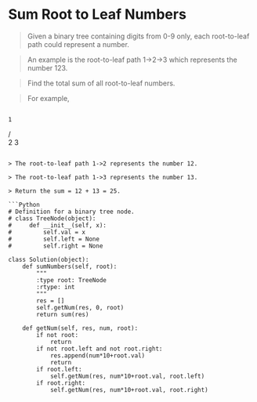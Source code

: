 # Sum Root to Leaf Numbers

> Given a binary tree containing digits from 0-9 only, each root-to-leaf path could represent a number.

> An example is the root-to-leaf path 1->2->3 which represents the number 123.

> Find the total sum of all root-to-leaf numbers.

> For example,

> ```
    1
   / \
  2   3
```

> The root-to-leaf path 1->2 represents the number 12.

> The root-to-leaf path 1->3 represents the number 13.

> Return the sum = 12 + 13 = 25.

```Python
# Definition for a binary tree node.
# class TreeNode(object):
#     def __init__(self, x):
#         self.val = x
#         self.left = None
#         self.right = None

class Solution(object):
    def sumNumbers(self, root):
        """
        :type root: TreeNode
        :rtype: int
        """
        res = []
        self.getNum(res, 0, root)
        return sum(res)

    def getNum(self, res, num, root):
        if not root:
            return
        if not root.left and not root.right:
            res.append(num*10+root.val)
            return
        if root.left:
            self.getNum(res, num*10+root.val, root.left)
        if root.right:
            self.getNum(res, num*10+root.val, root.right)
```
